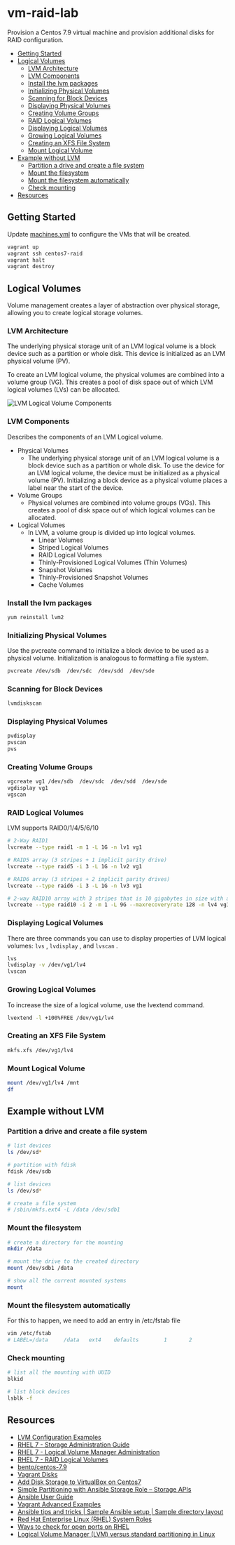 # vm-raid-lab

Provision a Centos 7.9 virtual machine and
provision additional disks for RAID configuration.

- [Getting Started](#getting-started)
- [Logical Volumes](#logical-volumes)
  - [LVM Architecture](#lvm-architecture)
  - [LVM Components](#lvm-components)
  - [Install the lvm packages](#install-the-lvm-packages)
  - [Initializing Physical Volumes](#initializing-physical-volumes)
  - [Scanning for Block Devices](#scanning-for-block-devices)
  - [Displaying Physical Volumes](#displaying-physical-volumes)
  - [Creating Volume Groups](#creating-volume-groups)
  - [RAID Logical Volumes](#raid-logical-volumes)
  - [Displaying Logical Volumes](#displaying-logical-volumes)
  - [Growing Logical Volumes](#growing-logical-volumes)
  - [Creating an XFS File System](#creating-an-xfs-file-system)
  - [Mount Logical Volume](#mount-logical-volume)
- [Example without LVM](#example-without-lvm)
  - [Partition a drive and create a file system](#partition-a-drive-and-create-a-file-system)
  - [Mount the filesystem](#mount-the-filesystem)
  - [Mount the filesystem automatically](#mount-the-filesystem-automatically)
  - [Check mounting](#check-mounting)
- [Resources](#resources)

## Getting Started

Update [machines.yml](machines.yml) to configure the VMs that will be created.

```bash
vagrant up
vagrant ssh centos7-raid
vagrant halt
vagrant destroy
```

## Logical Volumes

Volume management creates a layer of abstraction over physical storage, allowing you to create logical storage volumes.

### LVM Architecture

The underlying physical storage unit of an LVM logical volume is a block device such as a partition or whole disk. This device is initialized as an LVM physical volume (PV).

To create an LVM logical volume, the physical volumes are combined into a volume group (VG). This creates a pool of disk space out of which LVM logical volumes (LVs) can be allocated.

![LVM Logical Volume Components](img/image.png)

### LVM Components

Describes the components of an LVM Logical volume.

- Physical Volumes
  - The underlying physical storage unit of an LVM logical volume is a block device such as a partition or whole disk. To use the device for an LVM logical volume, the device must be initialized as a physical volume (PV). Initializing a block device as a physical volume places a label near the start of the device.
- Volume Groups
  - Physical volumes are combined into volume groups (VGs). This creates a pool of disk space out of which logical volumes can be allocated.
- Logical Volumes
  - In LVM, a volume group is divided up into logical volumes.
    - Linear Volumes
    - Striped Logical Volumes
    - RAID Logical Volumes
    - Thinly-Provisioned Logical Volumes (Thin Volumes)
    - Snapshot Volumes
    - Thinly-Provisioned Snapshot Volumes
    - Cache Volumes

### Install the lvm packages

```bash
yum reinstall lvm2
```

### Initializing Physical Volumes

Use the pvcreate command to initialize a block device to be used as a physical volume. Initialization is analogous to formatting a file system.

```bash
pvcreate /dev/sdb  /dev/sdc  /dev/sdd  /dev/sde
```

### Scanning for Block Devices

```bash
lvmdiskscan
```

### Displaying Physical Volumes

```bash
pvdisplay
pvscan
pvs
```

### Creating Volume Groups

```bash
vgcreate vg1 /dev/sdb  /dev/sdc  /dev/sdd  /dev/sde
vgdisplay vg1
vgscan
```

### RAID Logical Volumes

LVM supports RAID0/1/4/5/6/10

```bash
# 2-Way RAID1
lvcreate --type raid1 -m 1 -L 1G -n lv1 vg1

# RAID5 array (3 stripes + 1 implicit parity drive)
lvcreate --type raid5 -i 3 -L 1G -n lv2 vg1

# RAID6 array (3 stripes + 2 implicit parity drives)
lvcreate --type raid6 -i 3 -L 1G -n lv3 vg1

# 2-way RAID10 array with 3 stripes that is 10 gigabytes in size with a maximum recovery rate of 128 kiB/sec/device
lvcreate --type raid10 -i 2 -m 1 -L 9G --maxrecoveryrate 128 -n lv4 vg1

```

### Displaying Logical Volumes

There are three commands you can use to display properties of LVM logical volumes: `lvs` , `lvdisplay` , and `lvscan` .

```bash
lvs
lvdisplay -v /dev/vg1/lv4
lvscan
```

### Growing Logical Volumes

To increase the size of a logical volume, use the lvextend command.

```bash
lvextend -l +100%FREE /dev/vg1/lv4
```

### Creating an XFS File System

```bash
mkfs.xfs /dev/vg1/lv4
```

### Mount Logical Volume

```bash
mount /dev/vg1/lv4 /mnt
df
```

## Example without LVM

### Partition a drive and create a file system

```bash
# list devices
ls /dev/sd*

# partition with fdisk
fdisk /dev/sdb

# list devices
ls /dev/sd*

# create a file system
# /sbin/mkfs.ext4 -L /data /dev/sdb1
```

### Mount the filesystem

```bash
# create a directory for the mounting
mkdir /data

# mount the drive to the created directory
mount /dev/sdb1 /data

# show all the current mounted systems
mount
```

### Mount the filesystem automatically

For this to happen, we need to add an entry in /etc/fstab file

```bash
vim /etc/fstab
# LABEL=/data     /data   ext4    defaults        1       2
```

### Check mounting

```bash
# list all the mounting with UUID
blkid

# list block devices
lsblk -f
```

## Resources

- [LVM Configuration Examples](https://access.redhat.com/documentation/en-us/red_hat_enterprise_linux/7/html/logical_volume_manager_administration/lvm_examples)
- [RHEL 7 - Storage Administration Guide](https://access.redhat.com/documentation/en-us/red_hat_enterprise_linux/7/html/storage_administration_guide/index)
- [RHEL 7 - Logical Volume Manager Administration](https://access.redhat.com/documentation/en-us/red_hat_enterprise_linux/7/html/logical_volume_manager_administration/index)
- [RHEL 7 - RAID Logical Volumes](https://access.redhat.com/documentation/en-us/red_hat_enterprise_linux/7/html/logical_volume_manager_administration/lv#raid_volume_create)
- [bento/centos-7.9](https://app.vagrantup.com/bento/boxes/centos-7.9)
- [Vagrant Disks](https://developer.hashicorp.com/vagrant/docs/disks/usage)
- [Add Disk Storage to VirtualBox on Centos7](https://tzhwang.com/2020/10/19/add-disk-storage-to-virtualbox-on-centos7/)
- [Simple Partitioning with Ansible Storage Role – Storage APIs](https://storageapis.wordpress.com/2022/01/28/simple-partitioning-with-ansible-storage-role/)
- [Ansible User Guide](https://docs.ansible.com/ansible/2.8/user_guide/index.html)
- [Vagrant Advanced Examples](https://ctrlnotes.com/vagrant-advanced-examples/#-insert-custom-ssh-public-key-to-the-vm)
- [Ansible tips and tricks | Sample Ansible setup | Sample directory layout](https://docs.ansible.com/ansible/latest/tips_tricks/sample_setup.html#id1)
- [Red Hat Enterprise Linux (RHEL) System Roles](https://access.redhat.com/articles/3050101)
- [Ways to check for open ports on RHEL](https://access.redhat.com/discussions/3539801)
- [Logical Volume Manager (LVM) versus standard partitioning in Linux](https://www.redhat.com/sysadmin/lvm-vs-partitioning)
